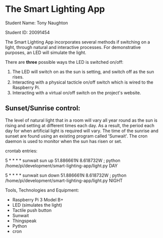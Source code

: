 <h1>The Smart Lighting App</h1>

Student Name: Tony Naughton

Student ID: 20091454

The Smart Lighting App incorporates several methods if switching on a light, through natural and interactive processes. For demonstrative purposes, an LED will simulate the light.

There are <b>three</b> possible ways the LED is switched on/off:
1. The LED will switch on as the sun is setting, and switch off as the sun rises.
2. Interacting with a physical tacticle on/off switch which is wired to the Raspberry Pi.
3. Interacting with a virtual on/off switch on the project's website.

<h2>Sunset/Sunrise control:</h2>

The level of natural light that in a room will vary all year round as the sun is rising and setting at different times each day.
As a result, the period each day for when artificial light is required will vary.
The time of the sunrise and sunset are found using an existing program called 'Sunwait'.
The cron daemon is used to monitor when the sun has risen or set.

crontab entries:

5 * * * * sunwait sun up 51.886661N 8.618732W ; python /home/pi/development/smart-lighting-app/light.py DAY

5 * * * * sunwait sun down 51.886661N 8.618732W ; python /home/pi/development/smart-lighting-app/light.py NIGHT

Tools, Technologies and Equipment:

- Raspberry Pi 3 Model B+
- LED (simulates the light)
- Tactile push button
- Sunwait
- Thingspeak
- Python
- cron
